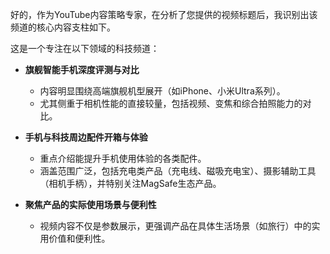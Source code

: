 好的，作为YouTube内容策略专家，在分析了您提供的视频标题后，我识别出该频道的核心内容支柱如下。

这是一个专注在以下领域的科技频道：

*   **旗舰智能手机深度评测与对比**
    *   内容明显围绕高端旗舰机型展开（如iPhone、小米Ultra系列）。
    *   尤其侧重于相机性能的直接较量，包括视频、变焦和综合拍照能力的对比。

*   **手机与科技周边配件开箱与体验**
    *   重点介绍能提升手机使用体验的各类配件。
    *   涵盖范围广泛，包括充电类产品（充电线、磁吸充电宝）、摄影辅助工具（相机手柄），并特别关注MagSafe生态产品。

*   **聚焦产品的实际使用场景与便利性**
    *   视频内容不仅是参数展示，更强调产品在具体生活场景（如旅行）中的实用价值和便利性。